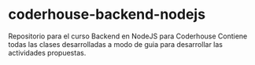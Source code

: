 # coderhouse-backend-nodejs
Repositorio para el curso Backend en NodeJS para Coderhouse
Contiene todas las clases desarrolladas a modo de guia para desarrollar las actividades propuestas.